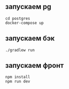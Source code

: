 ## запускаем pg

```shell
cd postgres
docker-compose up
```

## запускаем бэк
```shell
./gradlew run
```

## запускаем фронт
```shell
npm install
npm run dev
```
